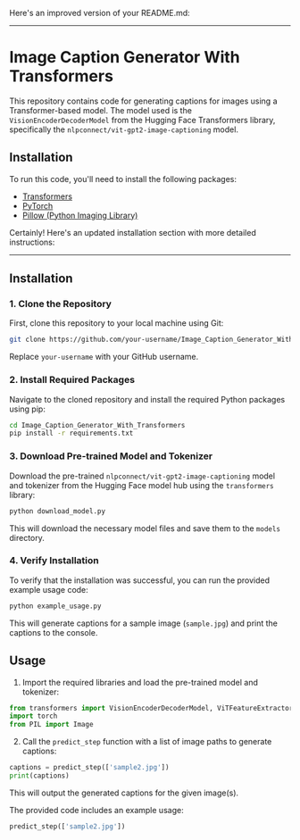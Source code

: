 Here's an improved version of your README.md:

---

# Image Caption Generator With Transformers

This repository contains code for generating captions for images using a Transformer-based model. The model used is the `VisionEncoderDecoderModel` from the Hugging Face Transformers library, specifically the `nlpconnect/vit-gpt2-image-captioning` model.

## Installation

To run this code, you'll need to install the following packages:

- [Transformers](https://huggingface.co/transformers/)
- [PyTorch](https://pytorch.org/)
- [Pillow (Python Imaging Library)](https://python-pillow.org/)

Certainly! Here's an updated installation section with more detailed instructions:

---

## Installation

### 1. Clone the Repository

First, clone this repository to your local machine using Git:

```bash
git clone https://github.com/your-username/Image_Caption_Generator_With_Transformers.git
```

Replace `your-username` with your GitHub username.

### 2. Install Required Packages

Navigate to the cloned repository and install the required Python packages using pip:

```bash
cd Image_Caption_Generator_With_Transformers
pip install -r requirements.txt
```

### 3. Download Pre-trained Model and Tokenizer

Download the pre-trained `nlpconnect/vit-gpt2-image-captioning` model and tokenizer from the Hugging Face model hub using the `transformers` library:

```bash
python download_model.py
```

This will download the necessary model files and save them to the `models` directory.

### 4. Verify Installation

To verify that the installation was successful, you can run the provided example usage code:

```bash
python example_usage.py
```

This will generate captions for a sample image (`sample.jpg`) and print the captions to the console.

## Usage

1. Import the required libraries and load the pre-trained model and tokenizer:

```python
from transformers import VisionEncoderDecoderModel, ViTFeatureExtractor, AutoTokenizer
import torch
from PIL import Image
```

2. Call the `predict_step` function with a list of image paths to generate captions:

```python
captions = predict_step(['sample2.jpg'])
print(captions)
```

This will output the generated captions for the given image(s).

The provided code includes an example usage:

```python
predict_step(['sample2.jpg'])
```
